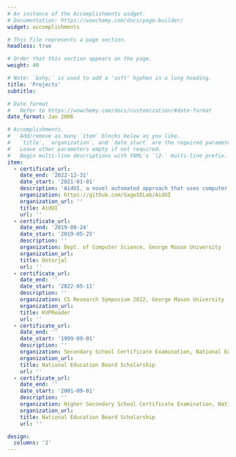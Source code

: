 ```yaml
---
# An instance of the Accomplishments widget.
# Documentation: https://wowchemy.com/docs/page-builder/
widget: accomplishments

# This file represents a page section.
headless: true

# Order that this section appears on the page.
weight: 40

# Note: `&shy;` is used to add a 'soft' hyphen in a long heading.
title: 'Projects'
subtitle:

# Date format
#   Refer to https://wowchemy.com/docs/customization/#date-format
date_format: Jan 2006

# Accomplishments.
#   Add/remove as many `item` blocks below as you like.
#   `title`, `organization`, and `date_start` are the required parameters.
#   Leave other parameters empty if not required.
#   Begin multi-line descriptions with YAML's `|2-` multi-line prefix.
item:
  - certificate_url:
    date_end: '2022-12-31'
    date_start: '2021-01-01'
    description: 'AidUI, a novel automated approach that uses computer vision and natural language processing techniques to recognize a set of visual and textual cues in application screenshots that signify the presence of ten unique UI deceptive designs (aka dark patterns), allowing for their detection, classification, and localization.'
    organization: https://github.com/SageSELab/AidUI
    organization_url: ''
    title: AidUI
    url: ''
  - certificate_url:
    date_end: '2019-08-24'
    date_start: '2019-05-25'
    description: ''
    organization: Dept. of Computer Science, George Mason University
    organization_url:
    title: Ontorjal
    url: ''
  - certificate_url:
    date_end: ''
    date_start: '2022-05-11'
    description: ''
    organization: CS Research Symposium 2022, George Mason University
    organization_url:
    title: KVPReader
    url: ''
  - certificate_url:
    date_end: ''
    date_start: '1999-09-01'
    description: ''
    organization: Secondary School Certificate Examination, National Education Board of Bangladesh
    organization_url:
    title: National Education Board Scholarship
    url: ''
  - certificate_url:
    date_end: ''
    date_start: '2001-09-01'
    description: ''
    organization: Higher Secondary School Certificate Examination, National Education Board of Bangladesh
    organization_url:
    title: National Education Board Scholarship
    url: ''

design:
  columns: '2'
---
```

